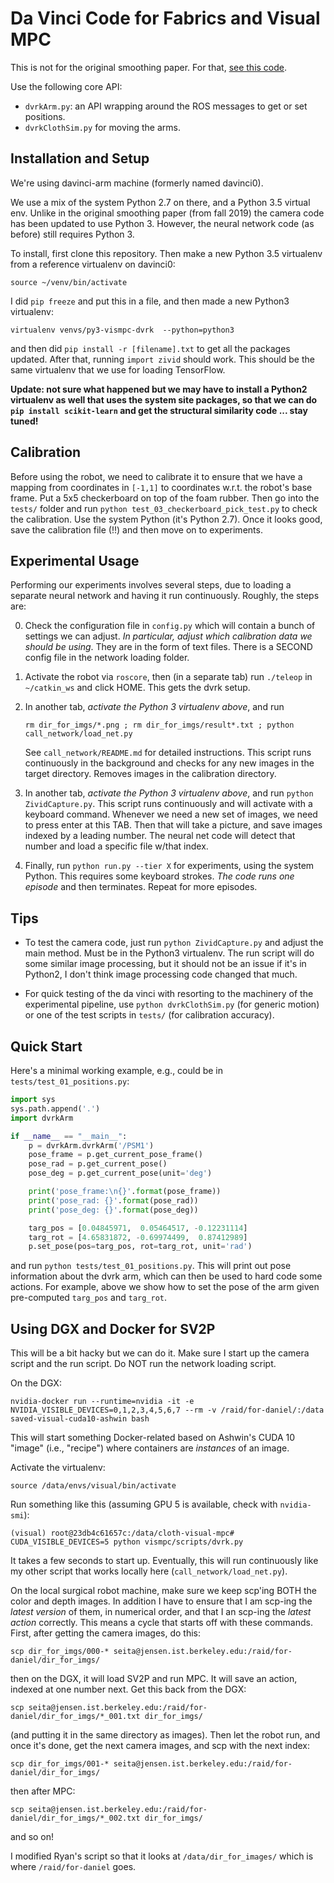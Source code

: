 # Da Vinci Code for Fabrics and Visual MPC

This is not for the original smoothing paper. For that, [see this code][1].

Use the following core API:

- `dvrkArm.py`: an API wrapping around the ROS messages to get or set positions.
- `dvrkClothSim.py` for moving the arms.


## Installation and Setup

We're using davinci-arm machine (formerly named davinci0).

We use a mix of the system Python 2.7 on there, and a Python 3.5 virtual env.
Unlike in the original smoothing paper (from fall 2019) the camera code has
been updated to use Python 3. However, the neural network code (as before)
still requires Python 3.

To install, first clone this repository. Then make a new Python 3.5 virtualenv
from a reference virtualenv on davinci0:

```
source ~/venv/bin/activate
```

I did `pip freeze` and put this in a file, and then made a new Python3 virtualenv:

```
virtualenv venvs/py3-vismpc-dvrk  --python=python3
```

and then did `pip install -r [filename].txt` to get all the packages updated.
After that, running `import zivid` should work. This should be the same
virtualenv that we use for loading TensorFlow.

**Update: not sure what happened but we may have to install a Python2
virtualenv as well that uses the system site packages, so that we can do `pip
install scikit-learn` and get the structural similarity code ... stay tuned!**

## Calibration

Before using the robot, we need to calibrate it to ensure that we have a
mapping from coordinates in `[-1,1]` to coordinates w.r.t. the robot's base
frame. Put a 5x5 checkerboard on top of the foam rubber. Then go into the
`tests/` folder and run `python test_03_checkerboard_pick_test.py` to check the
calibration. Use the system Python (it's Python 2.7). Once it looks good, save
the calibration file (!!) and then move on to experiments.

## Experimental Usage

Performing our experiments involves several steps, due to loading a separate
neural network and having it run continuously. Roughly, the steps are:

0. Check the configuration file in `config.py` which will contain a bunch of
settings we can adjust. *In particular, adjust which calibration data we should
be using*. They are in the form of text files. There is a SECOND config file in
the network loading folder.

1. Activate the robot via `roscore`, then (in a separate tab) run `./teleop` in
`~/catkin_ws` and click HOME. This gets the dvrk setup.

2. In another tab, *activate the Python 3 virtualenv above*, and run

   ```
   rm dir_for_imgs/*.png ; rm dir_for_imgs/result*.txt ; python call_network/load_net.py
   ```
   See `call_network/README.md` for detailed instructions.  This script runs
   continuously in the background and checks for any new images in the target
   directory. Removes images in the calibration directory.

3. In another tab, *activate the Python 3 virtualenv above*, and run `python
ZividCapture.py`. This script runs continuously and will activate with a
keyboard command. Whenever we need a new set of images, we need to press enter
at this TAB. Then that will take a picture, and save images indexed by a
leading number. The neural net code will detect that number and load a specific
file w/that index.

4. Finally, run `python run.py --tier X` for experiments, using the system
Python. This requires some keyboard strokes. *The code runs one episode* and
then terminates.  Repeat for more episodes.

## Tips

- To test the camera code, just run `python ZividCapture.py` and adjust the
  main method. Must be in the Python3 virtualenv. The run script will do some
  similar image processing, but it should not be an issue if it's in Python2, I
  don't think image processing code changed that much.

- For quick testing of the da vinci with resorting to the machinery of the
  experimental pipeline, use `python dvrkClothSim.py` (for generic motion) or
  one of the test scripts in `tests/` (for calibration accuracy).


## Quick Start

Here's a minimal working example, e.g., could be in `tests/test_01_positions.py`:

```python
import sys
sys.path.append('.')
import dvrkArm

if __name__ == "__main__":
    p = dvrkArm.dvrkArm('/PSM1')
    pose_frame = p.get_current_pose_frame()
    pose_rad = p.get_current_pose()
    pose_deg = p.get_current_pose(unit='deg')

    print('pose_frame:\n{}'.format(pose_frame))
    print('pose_rad: {}'.format(pose_rad))
    print('pose_deg: {}'.format(pose_deg))

    targ_pos = [0.04845971,  0.05464517, -0.12231114]
    targ_rot = [4.65831872, -0.69974499,  0.87412989]
    p.set_pose(pos=targ_pos, rot=targ_rot, unit='rad')
```

and run `python tests/test_01_positions.py`. This will print out pose
information about the dvrk arm, which can then be used to hard code some
actions. For example, above we show how to set the pose of the arm given
pre-computed `targ_pos` and `targ_rot`.



## Using DGX and Docker for SV2P

This will be a bit hacky but we can do it. Make sure I start up the camera
script and the run script. Do NOT run the network loading script.

On the DGX:

```
nvidia-docker run --runtime=nvidia -it -e NVIDIA_VISIBLE_DEVICES=0,1,2,3,4,5,6,7 --rm -v /raid/for-daniel/:/data saved-visual-cuda10-ashwin bash
```

This will start something Docker-related based on Ashwin's CUDA 10 "image"
(i.e., "recipe") where containers are *instances* of an image.

Activate the virtualenv:

```
source /data/envs/visual/bin/activate
```

Run something like this (assuming GPU 5 is available, check with `nvidia-smi`):

```
(visual) root@23db4c61657c:/data/cloth-visual-mpc# CUDA_VISIBLE_DEVICES=5 python vismpc/scripts/dvrk.py
```

It takes a few seconds to start up. Eventually, this will run continuously like
my other script that works locally here (`call_network/load_net.py`).

On the local surgical robot machine, make sure we keep scp'ing BOTH the color
and depth images. In addition I have to ensure that I am scp-ing the *latest
version* of them, in numerical order, and that I an scp-ing the *latest action*
correctly. This means a cycle that starts off with these commands. First, after
getting the camera images, do this:

```
scp dir_for_imgs/000-* seita@jensen.ist.berkeley.edu:/raid/for-daniel/dir_for_imgs/
```

then on the DGX, it will load SV2P and run MPC. It will save an action, indexed
at one number next. Get this back from the DGX:

```
scp seita@jensen.ist.berkeley.edu:/raid/for-daniel/dir_for_imgs/*_001.txt dir_for_imgs/
```

(and putting it in the same directory as images).  Then let the robot run, and
once it's done, get the next camera images, and scp with the next index:

```
scp dir_for_imgs/001-* seita@jensen.ist.berkeley.edu:/raid/for-daniel/dir_for_imgs/
```

then after MPC:

```
scp seita@jensen.ist.berkeley.edu:/raid/for-daniel/dir_for_imgs/*_002.txt dir_for_imgs/
```

and so on!

I modified Ryan's script so that it looks at `/data/dir_for_images/` which is
where `/raid/for-daniel` goes.


[1]:https://github.com/BerkeleyAutomation/dvrk_python
